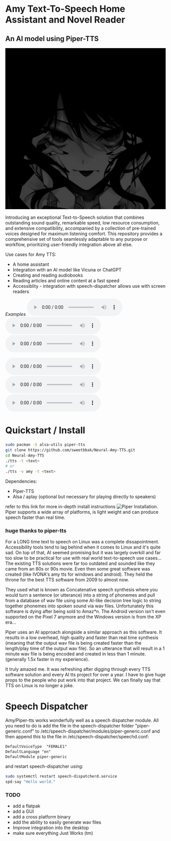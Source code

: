 # Amy Text-To-Speech Home Assistant and Novel Reader

## An AI model using Piper-TTS

![](/imgs/viper.jpg)

Introducing an exceptional Text-to-Speech solution that combines outstanding sound quality, remarkable
speed, low resource consumption, and extensive compatibility, accompanied by a collection of pre-trained
voices designed for maximum listening comfort. This repository provides a comprehensive set of
tools seamlessly adaptable to any purpose or workflow, prioritizing user-friendly integration above all else.

Use cases for Amy TTS:

- A home assistant
- Integration with an AI model like Vicuna or ChatGPT
- Creating and reading audiobooks
- Reading articles and online content at a fast speed
- Accessiblity - integration with speech-dispatcher allows use with screen readers

_Examples_
![](/wavs/amy_neural.wav)
![](/wavs/amy_v1.wav)
![](/wavs/amy_v2.wav)

![](https://github.com/sweetbbak/Neural-Amy-TTS/blob/main/wavs/amy_neural.wav)
![](https://github.com/sweetbbak/Neural-Amy-TTS/blob/main/wavs/amy_v1.wav)
![](https://github.com/sweetbbak/Neural-Amy-TTS/blob/main/wavs/amy_v2.wav)

# Quickstart / Install

```bash
sudo pacman -S alsa-utils piper-tts
git clone https://github.com/sweetbbak/Neural-Amy-TTS.git
cd Neural-Amy-TTS
./tts -t <text>
# or
./tts -v amy -t <text>

```

Dependencies:

- Piper-TTS
- Alsa / aplay (optional but necessary for playing directly to speakers)

refer to this link for more in-depth install instructions ![Piper Installation](https://github.com/rhasspy/piper#installation).
Piper supports a wide array of platforms, is light weight and can produce speech faster than real time.

### huge thanks to piper-tts

For a LONG time text to speech on Linux was a complete dissapointment. Accessibility tools tend to lag behind when it comes
to Linux and it's quite sad. On top of that, AI seemed promising but it was largely overkill and far too slow to
be practical for use with real world text-to-speech use cases... The existing TTS solutions were far too outdated and sounded
like they came from an 80s or 90s movie. Even then some great software was created (like IVONA's amy tts for windows and android).
They held the throne for the best TTS software from 2009 to almost now.

They used what is known as Concatenative speech synthesis where
you would turn a sentence (or utterance) into a string of phonemes and pull from a database of wav file using some AI-like decision tree
logic to string together phonemes into spoken sound via wav files. Unfortunately this software is dying after being sold to Amaz\*n. The
Android version isn't even supported on the Pixel 7 anymore and the Windows version is from the XP era...

Piper uses an AI approach alongside a similar approach as this software. It results in a low overhead, high quality and faster than real time
synthesis (meaning that the output wav file is being created faster than the length/play time of the output wav file). So an utterance that
will result in a 1 minute wav file is being encoded and created in less than 1 minute. (generally 1.5x faster in my experience).

It truly amazed me. It was refreshing after digging through every TTS software solution and every AI tts project for over a year.
I have to give huge props to the people who put work into that project. We can finally say that TTS on Linux is no longer a joke.

# Speech Dispatcher

Amy/Piper-tts works wonderfully well as a speech dispatcher module. All you need to do is add
the file in the speech-dispatcher folder "piper-generic.conf" to /etc/speech-dispatcher/modules/piper-generic.conf
and then append this to the file in /etc/speech-dispatcher/speechd.conf:

```
DefaultVoiceType  "FEMALE1"
DefaultLanguage "en"
DefaultModule piper-generic

```

and restart speech-dispatcher using:

```bash
sudo systemctl restart speech-dispatcherd.service
spd-say "Hello world."
```

### TODO

- add a flatpak
- add a GUI
- add a cross platform binary
- add the ability to easily generate wav files
- Improve integration into the desktop
- make sure everything Just Works (tm)
